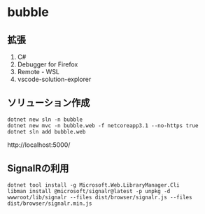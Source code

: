 # bubble
## 拡張
1. C#
1. Debugger for Firefox
1. Remote - WSL
1. vscode-solution-explorer

## ソリューション作成
```shell
dotnet new sln -n bubble
dotnet new mvc -n bubble.web -f netcoreapp3.1 --no-https true
dotnet sln add bubble.web
```

http://localhost:5000/


## SignalRの利用
```shell
dotnet tool install -g Microsoft.Web.LibraryManager.Cli
libman install @microsoft/signalr@latest -p unpkg -d wwwroot/lib/signalr --files dist/browser/signalr.js --files dist/browser/signalr.min.js
```
